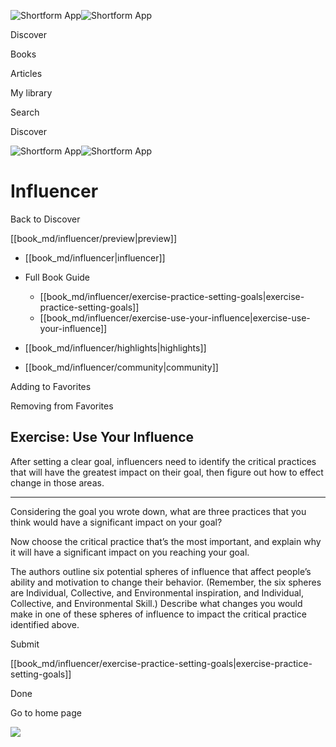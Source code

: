 ![Shortform App](/img/logo.36a2399e.svg)![Shortform App](/img/logo-dark.70c1b072.svg)

Discover

Books

Articles

My library

Search

Discover

![Shortform App](/img/logo.36a2399e.svg)![Shortform App](/img/logo-dark.70c1b072.svg)

# Influencer

Back to Discover

[[book_md/influencer/preview|preview]]

  * [[book_md/influencer|influencer]]
  * Full Book Guide

    * [[book_md/influencer/exercise-practice-setting-goals|exercise-practice-setting-goals]]
    * [[book_md/influencer/exercise-use-your-influence|exercise-use-your-influence]]
  * [[book_md/influencer/highlights|highlights]]
  * [[book_md/influencer/community|community]]



Adding to Favorites 

Removing from Favorites 

## Exercise: Use Your Influence

After setting a clear goal, influencers need to identify the critical practices that will have the greatest impact on their goal, then figure out how to effect change in those areas.

* * *

Considering the goal you wrote down, what are three practices that you think would have a significant impact on your goal?

Now choose the critical practice that’s the most important, and explain why it will have a significant impact on you reaching your goal.

The authors outline six potential spheres of influence that affect people’s ability and motivation to change their behavior. (Remember, the six spheres are Individual, Collective, and Environmental inspiration, and Individual, Collective, and Environmental Skill.) Describe what changes you would make in one of these spheres of influence to impact the critical practice identified above.

Submit 

[[book_md/influencer/exercise-practice-setting-goals|exercise-practice-setting-goals]]

Done

Go to home page 

![](https://bat.bing.com/action/0?ti=56018282&Ver=2&mid=8cbf9a56-5d5e-45f7-a4fe-a7c3c0a713f2&sid=49fff5b0636c11eeb9c611038afc8668&vid=4a005010636c11ee80c703d4c4a7acd5&vids=0&msclkid=N&pi=0&lg=en-US&sw=800&sh=600&sc=24&nwd=1&tl=Shortform%20%7C%20Book&p=https%3A%2F%2Fwww.shortform.com%2Fapp%2Fbook%2Finfluencer%2Fexercise-use-your-influence&r=&lt=388&evt=pageLoad&sv=1&rn=522487)
